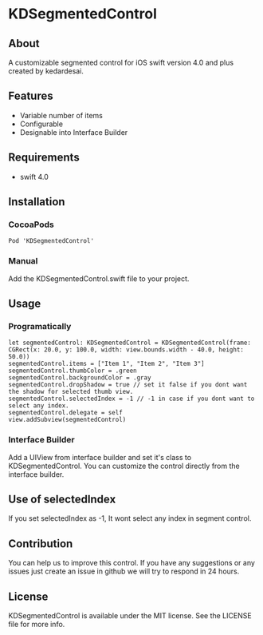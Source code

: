 # KDSegmentedControl



## About
A customizable segmented control for iOS swift version 4.0 and plus created by kedardesai.


## Features
* Variable number of items
* Configurable
* Designable into Interface Builder


## Requirements
* swift 4.0

## Installation

### CocoaPods
```
Pod 'KDSegmentedControl'
```

### Manual
Add the KDSegmentedControl.swift file to your project.


## Usage

### Programatically
```
let segmentedControl: KDSegmentedControl = KDSegmentedControl(frame: CGRect(x: 20.0, y: 100.0, width: view.bounds.width - 40.0, height: 50.0))
segmentedControl.items = ["Item 1", "Item 2", "Item 3"]
segmentedControl.thumbColor = .green
segmentedControl.backgroundColor = .gray
segmentedControl.dropShadow = true // set it false if you dont want the shadow for selected thumb view.
segmentedControl.selectedIndex = -1 // -1 in case if you dont want to select any index.
segmentedControl.delegate = self
view.addSubview(segmentedControl)
```

### Interface Builder
Add a UIView from interface builder and set it's class to KDSegmentedControl. You can customize the control directly from the interface builder.


## Use of selectedIndex

If you set selectedIndex as -1, It wont select any index in segment control.


## Contribution
You can help us to improve this control. If you have any suggestions or any issues just create an issue in github we will try to respond in 24 hours.


## License
KDSegmentedControl is available under the MIT license. See the LICENSE file for more info.
